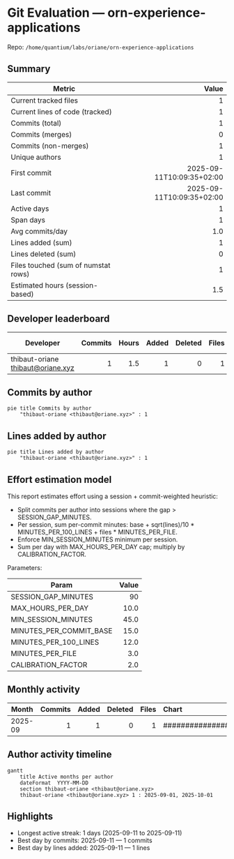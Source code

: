 # Git Evaluation — orn-experience-applications

Repo: `/home/quantium/labs/oriane/orn-experience-applications`

## Summary

| Metric | Value |
|---|---:|
| Current tracked files | 1 |
| Current lines of code (tracked) | 1 |
| Commits (total) | 1 |
| Commits (merges) | 0 |
| Commits (non-merges) | 1 |
| Unique authors | 1 |
| First commit | 2025-09-11T10:09:35+02:00 |
| Last commit | 2025-09-11T10:09:35+02:00 |
| Active days | 1 |
| Span days | 1 |
| Avg commits/day | 1.0 |
| Lines added (sum) | 1 |
| Lines deleted (sum) | 0 |
| Files touched (sum of numstat rows) | 1 |
| Estimated hours (session-based) | 1.5 |

## Developer leaderboard

| Developer | Commits | Hours | Added | Deleted | Files | Active days | First | Last | Avg size | Median size | Stars |
|---|---:|---:|---:|---:|---:|---:|---|---|---:|---:|:--:
| thibaut-oriane <thibaut@oriane.xyz> | 1 | 1.5 | 1 | 0 | 1 | 1 | 2025-09-11T10:09:35+02:00 | 2025-09-11T10:09:35+02:00 | 1.0 | 1.0 | ★★★★★ |

## Commits by author

```mermaid
pie title Commits by author
    "thibaut-oriane <thibaut@oriane.xyz>" : 1
```

## Lines added by author

```mermaid
pie title Lines added by author
    "thibaut-oriane <thibaut@oriane.xyz>" : 1
```

## Effort estimation model

This report estimates effort using a session + commit-weighted heuristic:
- Split commits per author into sessions where the gap > SESSION_GAP_MINUTES.
- Per session, sum per-commit minutes: base + sqrt(lines)/10 * MINUTES_PER_100_LINES + files * MINUTES_PER_FILE.
- Enforce MIN_SESSION_MINUTES minimum per session.
- Sum per day with MAX_HOURS_PER_DAY cap; multiply by CALIBRATION_FACTOR.

Parameters:

| Param | Value |
|---|---:|
| SESSION_GAP_MINUTES | 90 |
| MAX_HOURS_PER_DAY | 10.0 |
| MIN_SESSION_MINUTES | 45.0 |
| MINUTES_PER_COMMIT_BASE | 15.0 |
| MINUTES_PER_100_LINES | 12.0 |
| MINUTES_PER_FILE | 3.0 |
| CALIBRATION_FACTOR | 2.0 |

## Monthly activity

| Month | Commits | Added | Deleted | Files | Chart |
|---|---:|---:|---:|---:|:---|
| 2025-09 | 1 | 1 | 0 | 1 | ######################################## |

## Author activity timeline

```mermaid
gantt
    title Active months per author
    dateFormat  YYYY-MM-DD
    section thibaut-oriane <thibaut@oriane.xyz>
    thibaut-oriane <thibaut@oriane.xyz> 1 : 2025-09-01, 2025-10-01
```

## Highlights

- Longest active streak: 1 days (2025-09-11 to 2025-09-11)
- Best day by commits: 2025-09-11 — 1 commits
- Best day by lines added: 2025-09-11 — 1 lines

